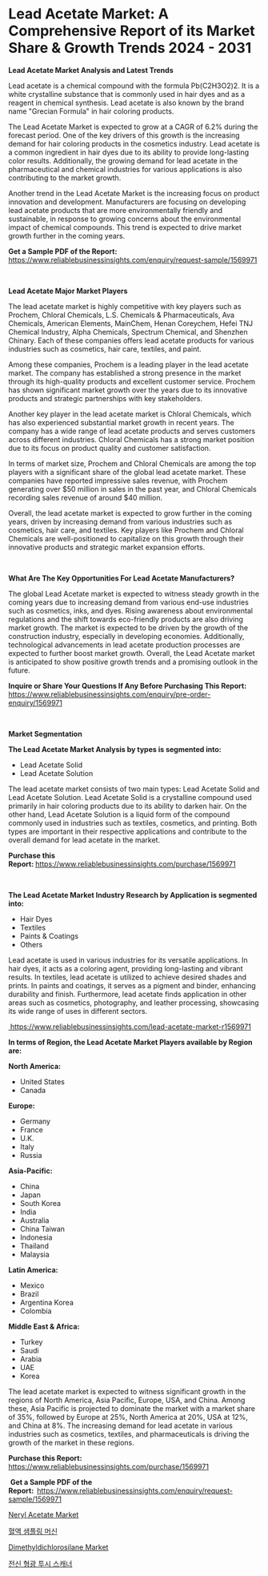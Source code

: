 <p><h1>Lead Acetate Market: A Comprehensive Report of its Market Share & Growth Trends 2024 - 2031</h1></p><p><strong>Lead Acetate Market Analysis and Latest Trends</strong></p>
<p><p>Lead acetate is a chemical compound with the formula Pb(C2H3O2)2. It is a white crystalline substance that is commonly used in hair dyes and as a reagent in chemical synthesis. Lead acetate is also known by the brand name "Grecian Formula" in hair coloring products.</p><p>The Lead Acetate Market is expected to grow at a CAGR of 6.2% during the forecast period. One of the key drivers of this growth is the increasing demand for hair coloring products in the cosmetics industry. Lead acetate is a common ingredient in hair dyes due to its ability to provide long-lasting color results. Additionally, the growing demand for lead acetate in the pharmaceutical and chemical industries for various applications is also contributing to the market growth.</p><p>Another trend in the Lead Acetate Market is the increasing focus on product innovation and development. Manufacturers are focusing on developing lead acetate products that are more environmentally friendly and sustainable, in response to growing concerns about the environmental impact of chemical compounds. This trend is expected to drive market growth further in the coming years.</p></p>
<p><strong>Get a Sample PDF of the Report:&nbsp;</strong> <a href="https://www.reliablebusinessinsights.com/enquiry/request-sample/1569971">https://www.reliablebusinessinsights.com/enquiry/request-sample/1569971</a></p>
<p>&nbsp;</p>
<p><strong>Lead Acetate Major Market Players</strong></p>
<p><p>The lead acetate market is highly competitive with key players such as Prochem, Chloral Chemicals, L.S. Chemicals & Pharmaceuticals, Ava Chemicals, American Elements, MainChem, Henan Coreychem, Hefei TNJ Chemical Industry, Alpha Chemicals, Spectrum Chemical, and Shenzhen Chinary. Each of these companies offers lead acetate products for various industries such as cosmetics, hair care, textiles, and paint.</p><p>Among these companies, Prochem is a leading player in the lead acetate market. The company has established a strong presence in the market through its high-quality products and excellent customer service. Prochem has shown significant market growth over the years due to its innovative products and strategic partnerships with key stakeholders.</p><p>Another key player in the lead acetate market is Chloral Chemicals, which has also experienced substantial market growth in recent years. The company has a wide range of lead acetate products and serves customers across different industries. Chloral Chemicals has a strong market position due to its focus on product quality and customer satisfaction.</p><p>In terms of market size, Prochem and Chloral Chemicals are among the top players with a significant share of the global lead acetate market. These companies have reported impressive sales revenue, with Prochem generating over $50 million in sales in the past year, and Chloral Chemicals recording sales revenue of around $40 million.</p><p>Overall, the lead acetate market is expected to grow further in the coming years, driven by increasing demand from various industries such as cosmetics, hair care, and textiles. Key players like Prochem and Chloral Chemicals are well-positioned to capitalize on this growth through their innovative products and strategic market expansion efforts.</p></p>
<p>&nbsp;</p>
<p><strong>What Are The Key Opportunities For Lead Acetate Manufacturers?</strong></p>
<p><p>The global Lead Acetate market is expected to witness steady growth in the coming years due to increasing demand from various end-use industries such as cosmetics, inks, and dyes. Rising awareness about environmental regulations and the shift towards eco-friendly products are also driving market growth. The market is expected to be driven by the growth of the construction industry, especially in developing economies. Additionally, technological advancements in lead acetate production processes are expected to further boost market growth. Overall, the Lead Acetate market is anticipated to show positive growth trends and a promising outlook in the future.</p></p>
<p><strong>Inquire or Share Your Questions If Any Before Purchasing This Report:</strong> <a href="https://www.reliablebusinessinsights.com/enquiry/pre-order-enquiry/1569971">https://www.reliablebusinessinsights.com/enquiry/pre-order-enquiry/1569971</a></p>
<p>&nbsp;</p>
<p><strong>Market Segmentation</strong></p>
<p><strong>The Lead Acetate Market Analysis by types is segmented into:</strong></p>
<p><ul><li>Lead Acetate Solid</li><li>Lead Acetate Solution</li></ul></p>
<p><p>The lead acetate market consists of two main types: Lead Acetate Solid and Lead Acetate Solution. Lead Acetate Solid is a crystalline compound used primarily in hair coloring products due to its ability to darken hair. On the other hand, Lead Acetate Solution is a liquid form of the compound commonly used in industries such as textiles, cosmetics, and printing. Both types are important in their respective applications and contribute to the overall demand for lead acetate in the market.</p></p>
<p><strong>Purchase this Report:&nbsp;</strong><a href="https://www.reliablebusinessinsights.com/purchase/1569971">https://www.reliablebusinessinsights.com/purchase/1569971</a></p>
<p>&nbsp;</p>
<p><strong>The Lead Acetate Market Industry Research by Application is segmented into:</strong></p>
<p><ul><li>Hair Dyes</li><li>Textiles</li><li>Paints & Coatings</li><li>Others</li></ul></p>
<p><p>Lead acetate is used in various industries for its versatile applications. In hair dyes, it acts as a coloring agent, providing long-lasting and vibrant results. In textiles, lead acetate is utilized to achieve desired shades and prints. In paints and coatings, it serves as a pigment and binder, enhancing durability and finish. Furthermore, lead acetate finds application in other areas such as cosmetics, photography, and leather processing, showcasing its wide range of uses in different sectors.</p></p>
<p><a href="https://www.reliablebusinessinsights.com/lead-acetate-market-r1569971">&nbsp;https://www.reliablebusinessinsights.com/lead-acetate-market-r1569971</a></p>
<p><strong>In terms of Region, the Lead Acetate Market Players available by Region are:</strong></p>
<p>
    <p> <strong> North America: </strong>
        <ul>
            <li>United States</li>
            <li>Canada</li>
        </ul>
        </p> 
    <p> <strong> Europe: </strong>
        <ul>
            <li>Germany</li>
            <li>France</li>
            <li>U.K.</li>
            <li>Italy</li>
            <li>Russia</li>
        </ul>
        </p> 
    <p> <strong> Asia-Pacific: </strong>
        <ul>
            <li>China</li>
            <li>Japan</li>
            <li>South Korea</li>
            <li>India</li>
            <li>Australia</li>
            <li>China Taiwan</li>
            <li>Indonesia</li>
            <li>Thailand</li>
            <li>Malaysia</li>
        </ul>
        </p> 
    <p> <strong> Latin America: </strong>
        <ul>
            <li>Mexico</li>
            <li>Brazil</li>
            <li>Argentina Korea</li>
            <li>Colombia</li>
        </ul>
        </p> 
    <p> <strong> Middle East & Africa: </strong>
        <ul>
            <li>Turkey</li>
            <li>Saudi</li>
            <li>Arabia</li>
            <li>UAE</li>
            <li>Korea</li>
        </ul>
    </p>
    </p>
<p><p>The lead acetate market is expected to witness significant growth in the regions of North America, Asia Pacific, Europe, USA, and China. Among these, Asia Pacific is projected to dominate the market with a market share of 35%, followed by Europe at 25%, North America at 20%, USA at 12%, and China at 8%. The increasing demand for lead acetate in various industries such as cosmetics, textiles, and pharmaceuticals is driving the growth of the market in these regions.</p></p>
<p><strong>Purchase this Report: </strong><a href="https://www.reliablebusinessinsights.com/purchase/1569971">https://www.reliablebusinessinsights.com/purchase/1569971</a></p>
<p>&nbsp;<strong>Get a Sample PDF of the Report:&nbsp;&nbsp;</strong><a href="https://www.reliablebusinessinsights.com/enquiry/request-sample/1569971">https://www.reliablebusinessinsights.com/enquiry/request-sample/1569971</a></p>
<p><strong></strong></p>
<p><p><a href="https://github.com/kathiaseamanalvaradovlprc2h/Market-Research-Report-List-2/blob/main/neryl-acetate-market.md">Neryl Acetate Market</a></p><p><a href="https://github.com/kein8762/Market-Research-Report-List-1/blob/main/7883962103490.md">혈액 샘플링 머신</a></p><p><a href="https://github.com/wusalecollins540tpqoz/Market-Research-Report-List-2/blob/main/dimethyldichlorosilane-market.md">Dimethyldichlorosilane Market</a></p><p><a href="https://github.com/erwindropdead54/Market-Research-Report-List-1/blob/main/5004520103491.md">전신 형광 투시 스캐너</a></p></p>